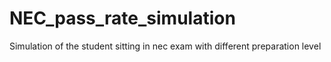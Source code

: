 # NEC_pass_rate_simulation
Simulation of the student sitting in nec exam with different preparation level
